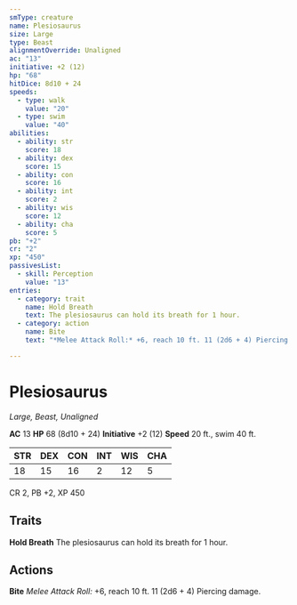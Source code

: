 ```yaml
---
smType: creature
name: Plesiosaurus
size: Large
type: Beast
alignmentOverride: Unaligned
ac: "13"
initiative: +2 (12)
hp: "68"
hitDice: 8d10 + 24
speeds:
  - type: walk
    value: "20"
  - type: swim
    value: "40"
abilities:
  - ability: str
    score: 18
  - ability: dex
    score: 15
  - ability: con
    score: 16
  - ability: int
    score: 2
  - ability: wis
    score: 12
  - ability: cha
    score: 5
pb: "+2"
cr: "2"
xp: "450"
passivesList:
  - skill: Perception
    value: "13"
entries:
  - category: trait
    name: Hold Breath
    text: The plesiosaurus can hold its breath for 1 hour.
  - category: action
    name: Bite
    text: "*Melee Attack Roll:* +6, reach 10 ft. 11 (2d6 + 4) Piercing damage."

---
```


# Plesiosaurus
*Large, Beast, Unaligned*

**AC** 13
**HP** 68 (8d10 + 24)
**Initiative** +2 (12)
**Speed** 20 ft., swim 40 ft.

| STR | DEX | CON | INT | WIS | CHA |
| --- | --- | --- | --- | --- | --- |
| 18 | 15 | 16 | 2 | 12 | 5 |

CR 2, PB +2, XP 450

## Traits

**Hold Breath**
The plesiosaurus can hold its breath for 1 hour.

## Actions

**Bite**
*Melee Attack Roll:* +6, reach 10 ft. 11 (2d6 + 4) Piercing damage.
